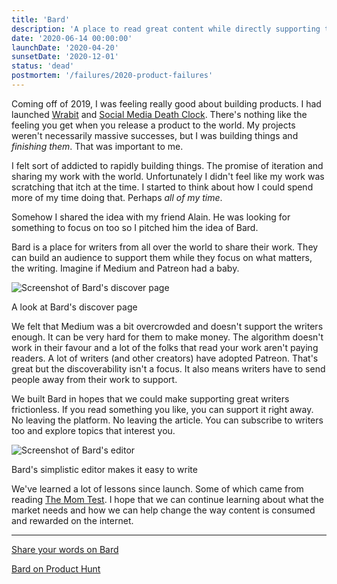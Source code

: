 ```yaml
---
title: 'Bard'
description: 'A place to read great content while directly supporting the writers that made it.'
date: '2020-06-14 00:00:00'
launchDate: '2020-04-20'
sunsetDate: '2020-12-01'
status: 'dead'
postmortem: '/failures/2020-product-failures'
---
```


Coming off of 2019, I was feeling really good about building products. I had launched [Wrabit](/projects/wrabit) and [Social Media Death Clock](/projects/social-media-death-clock). There's nothing like the feeling you get when you release a product to the world. My projects weren't necessarily massive successes, but I was building things and _finishing them_. That was important to me.

I felt sort of addicted to rapidly building things. The promise of iteration and sharing my work with the world. Unfortunately I didn't feel like my work was scratching that itch at the time. I started to think about how I could spend more of my time doing that. Perhaps _all of my time_.

Somehow I shared the idea with my friend Alain. He was looking for something to focus on too so I pitched him the idea of Bard.

Bard is a place for writers from all over the world to share their work. They can build an audience to support them while they focus on what matters, the writing. Imagine if Medium and Patreon had a baby.

![Screenshot of Bard's discover page](/assets/projects/bard/screen-1.jpg)

<div class="text-xs text-center">A look at Bard's discover page</div>

We felt that Medium was a bit overcrowded and doesn't support the writers enough. It can be very hard for them to make money. The algorithm doesn't work in their favour and a lot of the folks that read your work aren't paying readers. A lot of writers (and other creators) have adopted Patreon. That's great but the discoverability isn't a focus. It also means writers have to send people away from their work to support.

We built Bard in hopes that we could make supporting great writers frictionless. If you read something you like, you can support it right away. No leaving the platform. No leaving the article. You can subscribe to writers too and explore topics that interest you.

![Screenshot of Bard's editor](/assets/projects/bard/screen-2.jpg)

<div class="text-xs text-center">Bard's simplistic editor makes it easy to write</div>

We've learned a lot of lessons since launch. Some of which came from reading [The Mom Test](/books/the-mom-test). I hope that we can continue learning about what the market needs and how we can help change the way content is consumed and rewarded on the internet.

---

<footer>

[Share your words on Bard](https://getbard.com)

[Bard on Product Hunt](https://www.producthunt.com/posts/bard)

</footer>